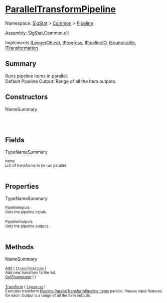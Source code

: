 # [ParallelTransformPipeline](./ParallelTransformPipeline.md)

Namespace: [SigStat]() > [Common](./../README.md) > [Pipeline](./README.md)

Assembly: SigStat.Common.dll

Implements [ILoggerObject](./../ILoggerObject.md), [IProgress](./../Helpers/IProgress.md), [IPipelineIO](./IPipelineIO.md), [IEnumerable](https://docs.microsoft.com/en-us/dotnet/api/System.Collections.IEnumerable), [ITransformation](./../ITransformation.md)

## Summary
Runs pipeline items in parallel.  <br>Default Pipeline Output: Range of all the Item outputs.

## Constructors

NameSummary

<sub></sub><br><sub></sub><br>


## Fields

TypeNameSummary

<sub>Items</sub><br><sub>List of transforms to be run parallel.</sub><br><br>


## Properties

TypeNameSummary

<sub>PipelineInputs</sub><br><sub>Gets the pipeline inputs.</sub><br><br>
<sub>PipelineOutputs</sub><br><sub>Gets the pipeline outputs.</sub><br><br>


## Methods

NameSummary

<sub>[Add](./Methods/ParallelTransformPipeline-100663502.md) ( [`ITransformation`](./../ITransformation.md) )</sub><br><sub>Add new transform to the list.</sub><br>
<sub>[GetEnumerator](./Methods/ParallelTransformPipeline-100663501.md) (  )</sub><br><sub></sub><br>
<sub>[Transform](./Methods/ParallelTransformPipeline-100663503.md) ( [`Signature`](./../Signature.md) )</sub><br><sub>Executes transform [Pipeline.ParallelTransformPipeline.Items](https://github.com/hargitomi97/sigstat/blob/master/docs/md/.md) parallel.  Passes input features for each.  Output is a range of all the Item outputs.</sub><br>



